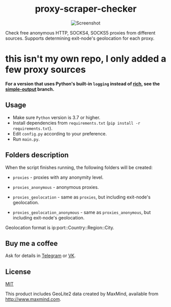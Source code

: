 <h1 align="center">proxy-scraper-checker</h1>
<p align="center"><img src="screenshot.png" alt="Screenshot" /></p>

Check free anonymous HTTP, SOCKS4, SOCKS5 proxies from different sources. Supports determining exit-node's geolocation for each proxy.

# this isn't my own repo, I only added a few proxy sources

**For a version that uses Python's built-in `logging` instead of [rich](https://github.com/willmcgugan/rich), see the [simple-output](https://github.com/monosans/proxy-scraper-checker/tree/simple-output) branch.**

## Usage

- Make sure `Python` version is 3.7 or higher.
- Install dependencies from `requirements.txt` (`pip install -r requirements.txt`).
- Edit `config.py` according to your preference.
- Run `main.py`.

## Folders description

When the script finishes running, the following folders will be created:

- `proxies` - proxies with any anonymity level.

- `proxies_anonymous` - anonymous proxies.

- `proxies_geolocation` - same as `proxies`, but including exit-node's geolocation.

- `proxies_geolocation_anonymous` - same as `proxies_anonymous`, but including exit-node's geolocation.

Geolocation format is ip:port::Country::Region::City.

## Buy me a coffee

Ask for details in [Telegram](https://t.me/monosans) or [VK](https://vk.com/id607137534).

## License

[MIT](LICENSE)

This product includes GeoLite2 data created by MaxMind, available from http://www.maxmind.com.

